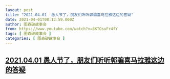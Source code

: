 ```yaml
---
layout: post
title: "2021.04.01  愚人节了，朋友们听听郭骗喜马拉雅这边的答疑"
date: 2021-04-01T08:13:59.000Z
author: 图森破故事会
from: https://www.youtube.com/watch?v=8KTOsuFr4fY
tags: [ 图森破故事会 ]
categories: [ 图森破故事会 ]
---
```

<!--1617264839000-->
[2021.04.01  愚人节了，朋友们听听郭骗喜马拉雅这边的答疑](https://www.youtube.com/watch?v=8KTOsuFr4fY)
------

<div>

</div>
